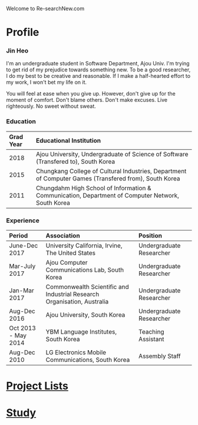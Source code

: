 ﻿---
layout: default
---

Welcome to Re-searchNew.com

# Profile 
### Jin Heo
I'm an undergraduate student in Software Department, Ajou Univ. I'm trying to get rid of my prejudice towards something new. To be a good researcher, I do my best to be creative and reasonable. If I make a half-hearted effort to my work, I won't bet my life on it.

You will feel at ease when you give up. 
However, don't give up for the moment of comfort.
Don't blame others.
Don't make excuses.
Live righteously.
No sweet without sweat.



### Education

| Grad Year | Educational Institution                                                                                     |
|:----------|:------------------------------------------------------------------------------------------------------------|
| 2018      | Ajou University, Undergraduate of Science of Software (Transfered to), South Korea                          |
| 2015      | Chungkang College of Cultural Industries, Department of Computer Games (Transfered from), South Korea       |
| 2011      | Chungdahm High School of Information & Communication, Department of Computer Network, South Korea           | 



### Experience

| Period              | Association                                                             |  Position                   |
|:--------------------|:------------------------------------------------------------------------|:----------------------------|
| June-Dec 2017       | University California, Irvine, The United States                        | Undergraduate Researcher    |
| Mar-July 2017       | Ajou Computer Communications Lab, South Korea                           | Undergraduate Researcher    |
| Jan-Mar  2017       | Commonwealth Scientific and Industrial Research Organisation, Australia | Undergraduate Researcher    |
| Aug-Dec  2016       | Ajou University, South Korea                                            | Undergraduate Researcher    |
| Oct 2013 - May 2014 | YBM Language Institutes, South Korea                                    | Teaching Assistant          |
| Aug-Dec 2010        | LG Electronics Mobile Communications, South Korea                       | Assembly Staff              |


# [Project Lists](./project/pmain)

# [Study](./study/smain)